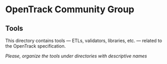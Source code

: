 # OpenTrack Community Group
## Tools

This directory contains tools — ETLs, validators, libraries, etc. — related to the OpenTrack specification.

*Please, organize the tools under directories with descriptive names*